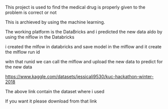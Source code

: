 This project is used to find the medical drug is properly given to the problem is correct or not

This is archieved by using the machine learning.

The working platform is the DataBricks and i predicted the new data aldo by using the nlflow in the Databricks 

i created the mlfow in databricks and save model in the mlflow and it create the mlflow run id 

witn that runid we can call the mlflow and upload the new data to predict for the new data 

https://www.kaggle.com/datasets/jessicali9530/kuc-hackathon-winter-2018

The above link contain the dataset where i used 

If you want it please download from that link 

